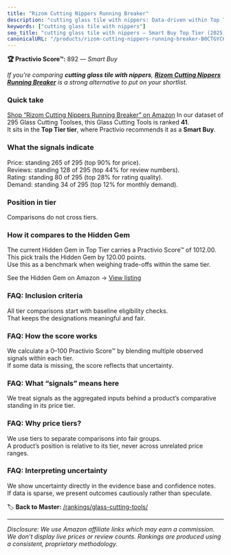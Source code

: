 ```yaml
---
title: "Rizom Cutting Nippers Running Breaker"
description: "cutting glass tile with nippers: Data-driven within Top Tier ranking using the Practivio Score™. Positioned by quality, value, demand, findability, momentum."
keywords: ["cutting glass tile with nippers"]
seo_title: "cutting glass tile with nippers — Smart Buy Top Tier (2025)"
canonicalURL: "/products/rizom-cutting-nippers-running-breaker-B0CTGYC62W/"
---
```


**🏆 Practivio Score™:** 892 — _Smart Buy_


*If you're comparing **cutting glass tile with nippers**, **[Rizom Cutting Nippers Running Breaker](https://www.amazon.com/dp/B0CTGYC62W?tag=practivio-20)** is a strong alternative to put on your shortlist.*
### Quick take
[Shop “Rizom Cutting Nippers Running Breaker” on Amazon](https://www.amazon.com/dp/B0CTGYC62W?tag=practivio-20)
In our dataset of 295 Glass Cutting Toolses, this Glass Cutting Tools is ranked **41**.  
It sits in the **Top Tier tier**, where Practivio recommends it as a **Smart Buy**.

### What the signals indicate
Price: standing 265 of 295 (top 90% for price).  
Reviews: standing 128 of 295 (top 44% for review numbers).  
Rating: standing 80 of 295 (top 28% for rating quality).  
Demand: standing 34 of 295 (top 12% for monthly demand).

### Position in tier
Comparisons do not cross tiers.

### How it compares to the Hidden Gem
The current Hidden Gem in Top Tier carries a Practivio Score™ of 1012.00.  
This pick trails the Hidden Gem by 120.00 points.  
Use this as a benchmark when weighing trade-offs within the same tier.  

See the Hidden Gem on Amazon → [View listing](https://www.amazon.com/dp/B077Y86FKJ?tag=practivio-20)

### FAQ: Inclusion criteria
All tier comparisons start with baseline eligibility checks.  
That keeps the designations meaningful and fair.

### FAQ: How the score works
We calculate a 0–100 Practivio Score™ by blending multiple observed signals within each tier.  
If some data is missing, the score reflects that uncertainty.

### FAQ: What “signals” means here
We treat signals as the aggregated inputs behind a product’s comparative standing in its price tier.

### FAQ: Why price tiers?
We use tiers to separate comparisons into fair groups.  
A product’s position is relative to its tier, never across unrelated price ranges.

### FAQ: Interpreting uncertainty
We show uncertainty directly in the evidence base and confidence notes.  
If data is sparse, we present outcomes cautiously rather than speculate.


🏷️ **Back to Master:** [/rankings/glass-cutting-tools/](/rankings/glass-cutting-tools/)

---
_Disclosure: We use Amazon affiliate links which may earn a commission. We don’t display live prices or review counts. Rankings are produced using a consistent, proprietary methodology._
